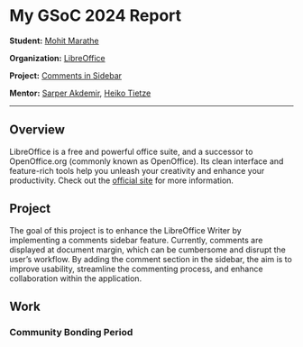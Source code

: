 # My GSoC 2024 Report

**Student:** [Mohit Marathe](https://gerrit.libreoffice.org/q/owner:mohitmarathe@proton.me)

**Organization:** [LibreOffice](https://www.libreoffice.org/)

**Project:** [Comments in Sidebar](https://summerofcode.withgoogle.com/programs/2024/projects/Hht1NBGx)

**Mentor:** [Sarper Akdemir](https://de.linkedin.com/in/sarper-akdemir), [Heiko Tietze](https://de.linkedin.com/in/heiko-tietze-4204aa30)

---

## Overview

LibreOffice is a free and powerful office suite, and a successor to OpenOffice.org (commonly known as OpenOffice).
Its clean interface and feature-rich tools help you unleash your creativity and enhance your productivity.
Check out the [official site](https://www.libreoffice.org/) for more information.

## Project

The goal of this project is to enhance the LibreOffice Writer by implementing a comments sidebar feature.
Currently, comments are displayed at document margin, which can be cumbersome and disrupt the user’s workflow.
By adding the comment section in the sidebar, the aim is to improve usability, streamline the commenting process, and enhance collaboration within the application.

## Work

### Community Bonding Period

